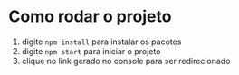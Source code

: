 # Como rodar o projeto

1. digite `npm install` para instalar os pacotes
2. digite `npm start` para iniciar o projeto
3. clique no link gerado no console para ser redirecionado 
